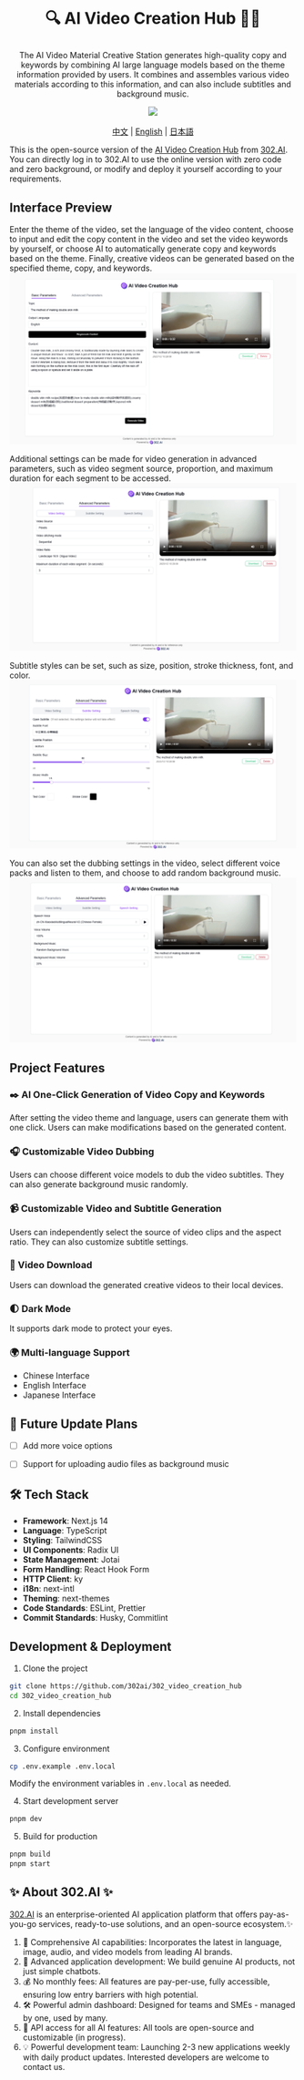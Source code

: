 # <p align="center"> 🔍 AI Video Creation Hub 🚀✨</p>

<p align="center">The AI Video Material Creative Station generates high-quality copy and keywords by combining AI large language models based on the theme information provided by users. It combines and assembles various video materials according to this information, and can also include subtitles and background music.</p>

<p align="center"><a href="https://302.ai/en/tools/video/" target="blank"><img src="https://file.302.ai/gpt/imgs/github/20250102/72a57c4263944b73bf521830878ae39a.png" /></a></p >

<p align="center"><a href="README_zh.md">中文</a> | <a href="README.md">English</a> | <a href="README_ja.md">日本語</a></p>


This is the open-source version of the [AI Video Creation Hub](https://302.ai/en/tools/video/) from [302.AI](https://302.ai). You can directly log in to 302.AI to use the online version with zero code and zero background, or modify and deploy it yourself according to your requirements.


## Interface Preview
Enter the theme of the video, set the language of the video content, choose to input and edit the copy content in the video and set the video keywords by yourself, or choose AI to automatically generate copy and keywords based on the theme. Finally, creative videos can be generated based on the specified theme, copy, and keywords.
![](docs/302_AI_Video_Creation_Hub_en_screenshot_01.png)

Additional settings can be made for video generation in advanced parameters, such as video segment source, proportion, and maximum duration for each segment to be accessed.
![](docs/302_AI_Video_Creation_Hub_en_screenshot_02.png)     

Subtitle styles can be set, such as size, position, stroke thickness, font, and color.
![](docs/302_AI_Video_Creation_Hub_en_screenshot_03.png)     

You can also set the dubbing settings in the video, select different voice packs and listen to them, and choose to add random background music.
![](docs/302_AI_Video_Creation_Hub_en_screenshot_04.png)   


## Project Features
### ✒️ AI One-Click Generation of Video Copy and Keywords
  After setting the video theme and language, users can generate them with one click. Users can make modifications based on the generated content.
### 🎧 Customizable Video Dubbing
  Users can choose different voice models to dub the video subtitles. They can also generate background music randomly.
### 📹 Customizable Video and Subtitle Generation
  Users can independently select the source of video clips and the aspect ratio. They can also customize subtitle settings.
### 📎 Video Download
  Users can download the generated creative videos to their local devices.
### 🌓 Dark Mode
  It supports dark mode to protect your eyes.
### 🌍 Multi-language Support
- Chinese Interface
- English Interface
- Japanese Interface
## 🚩 Future Update Plans
- [ ] Add more voice options
- [ ] Support for uploading audio files as background music


## 🛠️ Tech Stack

- **Framework**: Next.js 14
- **Language**: TypeScript
- **Styling**: TailwindCSS
- **UI Components**: Radix UI
- **State Management**: Jotai
- **Form Handling**: React Hook Form
- **HTTP Client**: ky
- **i18n**: next-intl
- **Theming**: next-themes
- **Code Standards**: ESLint, Prettier
- **Commit Standards**: Husky, Commitlint


## Development & Deployment
1. Clone the project
```bash
git clone https://github.com/302ai/302_video_creation_hub
cd 302_video_creation_hub
```

2. Install dependencies
```bash
pnpm install
```

3. Configure environment
```bash
cp .env.example .env.local
```
Modify the environment variables in `.env.local` as needed.

4. Start development server
```bash
pnpm dev
```

5. Build for production
```bash
pnpm build
pnpm start
```


## ✨ About 302.AI ✨
[302.AI](https://302.ai) is an enterprise-oriented AI application platform that offers pay-as-you-go services, ready-to-use solutions, and an open-source ecosystem.✨
1. 🧠 Comprehensive AI capabilities: Incorporates the latest in language, image, audio, and video models from leading AI brands.
2. 🚀 Advanced application development: We build genuine AI products, not just simple chatbots.
3. 💰 No monthly fees: All features are pay-per-use, fully accessible, ensuring low entry barriers with high potential.
4. 🛠 Powerful admin dashboard: Designed for teams and SMEs - managed by one, used by many.
5. 🔗 API access for all AI features: All tools are open-source and customizable (in progress).
6. 💡 Powerful development team: Launching 2-3 new applications weekly with daily product updates. Interested developers are welcome to contact us.
